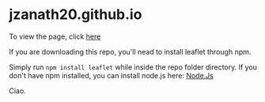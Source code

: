 # jzanath20.github.io

To view the page, click <a href="https://jzanath20.github.io/">here</a>

If you are downloading this repo, you'll nead to install leaflet through npm.

Simply run `npm install leaflet` while inside the repo folder directory.
If you don't have npm installed, you can install node.js here: <a href="https://nodejs.org/en/">Node.Js</a>

Ciao.

